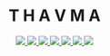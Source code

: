 <h1 align='center'>T  H  A  V  M  A</h1>
<p align='center'>
  <a aria-label='Release version' href='https://github.com/t1v1/thavma/releases'>
    <img src='https://img.shields.io/github/v/release/t1v1/thavma?style=flat-square&labelColor=000000'>
  </a>
  <a aria-label='Website status' href='https://thavma.club'>
    <img src='https://img.shields.io/website?down_color=lightgrey&down_message=down&up_color=brightgreen&up_message=up&url=https%3A%2F%2Fthavma.club&style=flat-square&labelColor=000000'>
  </a>
  <a aria-label='Build status' href='https://github.com/t1v1/thavma/actions'>
    <img src='https://img.shields.io/github/workflow/status/t1v1/thavma/Build?style=flat-square&labelColor=000000'>
  </a>
  <a aria-label='Maintainability' href='https://codeclimate.com/github/t1v1/thavma'>
    <img src='https://img.shields.io/codeclimate/maintainability/t1v1/thavma?style=flat-square&labelColor=000000'>
  </a>
  <a aria-label='Dependencies' href='https://depfu.com/repos/github/t1v1/thavma'>
    <img src='https://img.shields.io/depfu/dependencies/github/t1v1/thavma?style=flat-square&labelColor=000000'>
  </a>
  <a aria-label='Integration tests' href='https://dashboard.cypress.io/projects/936nmz/runs'>
    <img src='https://img.shields.io/endpoint?url=https://dashboard.cypress.io/badge/simple/936nmz&style=flat-square&labelColor=000000'>
  </a>
  <a aria-label='Coverage status' href='https://codecov.io/gh/t1v1/thavma'>
    <img src='https://img.shields.io/codecov/c/gh/t1v1/thavma?style=flat-square&labelColor=000000'>
  </a>
</p>
